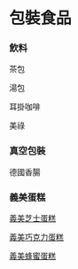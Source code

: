 # 包裝食品

### 飲料

茶包

湯包

耳掛咖啡

美祿

### 真空包裝

德國香腸

### 義美蛋糕

[義美芝士蛋糕](https://imec.imeifoods.com.tw/Product.aspx?ProductGuid=6de138f5-5b97-482d-8909-f9d1f0b3fb01)

[義美巧克力蛋糕](https://imec.imeifoods.com.tw/Product.aspx?ProductGuid=31a7c4eb-3862-42e1-869f-f1debaab9707)

[義美蜂蜜蛋糕](https://imec.imeifoods.com.tw/Product.aspx?ProductGuid=dbc74ce3-d81e-4e89-9929-0e580cdae236)

